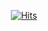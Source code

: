 <div align=center>
  
[![Hits](https://hits.seeyoufarm.com/api/count/incr/badge.svg?url=https%3A%2F%2Fgithub.com%2Fthumbsu%2Fhit-counter)](https://hits.seeyoufarm.com)

</div>
